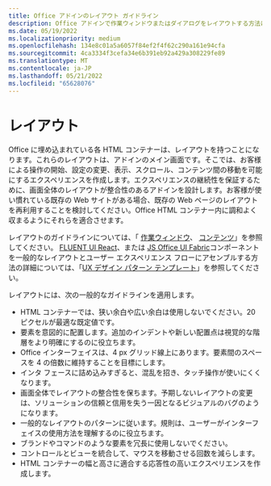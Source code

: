 ```yaml
---
title: Office アドインのレイアウト ガイドライン
description: Office アドインで作業ウィンドウまたはダイアログをレイアウトする方法に関するガイドラインを取得します。
ms.date: 05/19/2022
ms.localizationpriority: medium
ms.openlocfilehash: 134e8c01a5a6057f84ef2f4f62c290a161e94cfa
ms.sourcegitcommit: 4ca3334f3cefa34e6b391eb92a429a308229fe89
ms.translationtype: MT
ms.contentlocale: ja-JP
ms.lasthandoff: 05/21/2022
ms.locfileid: "65628076"
---
```

# <a name="layout"></a>レイアウト

Office に埋め込まれている各 HTML コンテナーは、レイアウトを持つことになります。これらのレイアウトは、アドインのメイン画面です。そこでは、お客様による操作の開始、設定の変更、表示、スクロール、コンテンツ間の移動を可能にするエクスペリエンスを作成します。エクスペリエンスの継続性を保証するために、画面全体のレイアウトが整合性のあるアドインを設計します。お客様が使い慣れている既存の Web サイトがある場合、既存の Web ページのレイアウトを再利用することを検討してください。Office HTML コンテナー内に調和よく収まるようにそれらを適合させます。

レイアウトのガイドラインについては、「 [作業ウィンドウ](task-pane-add-ins.md)、 [コンテンツ](content-add-ins.md)」を参照してください。 [FLUENT UI React](using-office-ui-fabric-react.md)、または [JS Office UI Fabric](fabric-core.md)コンポーネントを一般的なレイアウトとユーザー エクスペリエンス フローにアセンブルする方法の詳細については、「[UX デザイン パターン テンプレート](ux-design-pattern-templates.md)」を参照してください。

レイアウトには、次の一般的なガイドラインを適用します。

- HTML コンテナーでは、狭い余白や広い余白は使用しないでください。20 ピクセルが最適な既定値です。
- 要素を意図的に配置します。追加のインデントや新しい配置点は視覚的な階層をより明確にするのに役立ちます。
- Office インターフェイスは、4 px グリッド線上にあります。要素間のスペースを 4 の倍数に維持することを目標にします。
- インタ フェースに詰め込みすぎると、混乱を招き、タッチ操作が使いにくくなります。
- 画面全体でレイアウトの整合性を保ちます。予期しないレイアウトの変更は、ソリューションの信頼と信用を失う一因となるビジュアルのバグのようになります。
- 一般的なレイアウトのパターンに従います。規則は、ユーザーがインターフェイスの使用方法を理解するのに役立ちます。
- ブランドやコマンドのような要素を冗長に使用しないでください。
- コントロールとビューを統合して、マウスを移動させる回数を減らします。
- HTML コンテナーの幅と高さに適合する応答性の高いエクスペリエンスを作成します。
